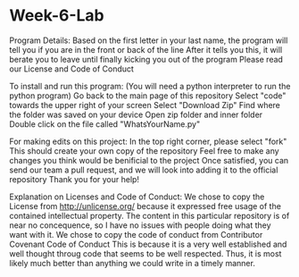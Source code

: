 # Week-6-Lab
Program Details:
Based on the first letter in your last name, the program will tell you if you are in the front or back of the line
After it tells you this, it will berate you to leave until finally kicking you out of the program
Please read our License and Code of Conduct


To install and run this program: (You will need a python interpreter to run the python program)
Go back to the main page of this repository
Select "code" towards the upper right of your screen
Select "Download Zip"
Find where the folder was saved on your device
Open zip folder and inner folder
Double click on the file called "WhatsYourName.py"


For making edits on this project:
In the top right corner, please select "fork"
This should create your own copy of the repository
Feel free to make any changes you think would be benificial to the project
Once satisfied, you can send our team a pull request, and we will look into adding it to the official repository
Thank you for your help!


Explanation on Licenses and Code of Conduct:
We chose to copy the License from <http://unlicense.org/> because it expressed free usage of the contained intellectual property.
The content in this particular repository is of near no concequence, so I have no issues with people doing what they want with it.
We chose to copy the code of conduct from Contributor Covenant Code of Conduct
This is because it is a very well established and well thought throug code that seems to be well respected.
Thus, it is most likely much better than anything we could write in a timely manner.